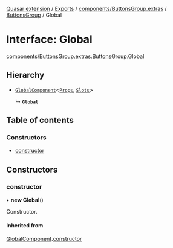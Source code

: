 [Quasar extension](../index.md) / [Exports](../modules.md) / [components/ButtonsGroup.extras](../modules/components_ButtonsGroup_extras.md) / [ButtonsGroup](../modules/components_ButtonsGroup_extras.ButtonsGroup.md) / Global

# Interface: Global

[components/ButtonsGroup.extras](../modules/components_ButtonsGroup_extras.md).[ButtonsGroup](../modules/components_ButtonsGroup_extras.ButtonsGroup.md).Global

## Hierarchy

- [`GlobalComponent`](components_api_misc.GlobalComponent.md)<[`Props`](components_ButtonsGroup_extras.ButtonsGroup.Props.md), [`Slots`](components_ButtonsGroup_extras.ButtonsGroup.Slots.md)\>

  ↳ **`Global`**

## Table of contents

### Constructors

- [constructor](components_ButtonsGroup_extras.ButtonsGroup.Global.md#constructor)

## Constructors

### constructor

• **new Global**()

Constructor.

#### Inherited from

[GlobalComponent](components_api_misc.GlobalComponent.md).[constructor](components_api_misc.GlobalComponent.md#constructor)
